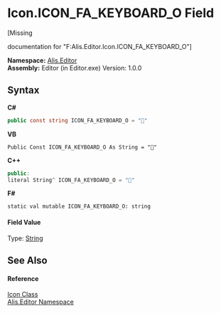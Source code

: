 # Icon.ICON_FA_KEYBOARD_O Field
 

\[Missing <summary> documentation for "F:Alis.Editor.Icon.ICON_FA_KEYBOARD_O"\]

**Namespace:**&nbsp;<a href="b150ade4-39de-a232-5f06-d3cdc1b2c538">Alis.Editor</a><br />**Assembly:**&nbsp;Editor (in Editor.exe) Version: 1.0.0

## Syntax

**C#**<br />
``` C#
public const string ICON_FA_KEYBOARD_O = ""
```

**VB**<br />
``` VB
Public Const ICON_FA_KEYBOARD_O As String = ""
```

**C++**<br />
``` C++
public:
literal String^ ICON_FA_KEYBOARD_O = ""
```

**F#**<br />
``` F#
static val mutable ICON_FA_KEYBOARD_O: string
```


#### Field Value
Type: <a href="https://docs.microsoft.com/dotnet/api/system.string" target="_blank">String</a>

## See Also


#### Reference
<a href="cc0f883c-67f8-f772-c6d7-a60b129f22a7">Icon Class</a><br /><a href="b150ade4-39de-a232-5f06-d3cdc1b2c538">Alis.Editor Namespace</a><br />